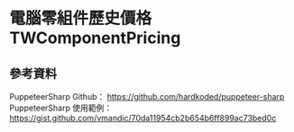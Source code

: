 # 電腦零組件歷史價格 TWComponentPricing
## 參考資料
PuppeteerSharp Github： https://github.com/hardkoded/puppeteer-sharp
PuppeteerSharp 使用範例： https://gist.github.com/vmandic/70da11954cb2b654b6ff899ac73bed0c

